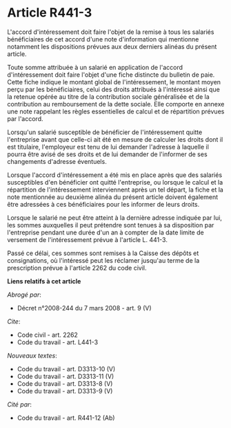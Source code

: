 # Article R441-3

L'accord d'intéressement doit faire l'objet de la remise à tous les salariés bénéficiaires de cet accord d'une note
d'information qui mentionne notamment les dispositions prévues aux deux derniers alinéas du présent article.

Toute somme attribuée à un salarié en application de l'accord d'intéressement doit faire l'objet d'une fiche distincte du
bulletin de paie. Cette fiche indique le montant global de l'intéressement, le montant moyen perçu par les bénéficiaires,
celui des droits attribués à l'intéressé ainsi que la retenue opérée au titre de la contribution sociale généralisée et de la
contribution au remboursement de la dette sociale. Elle comporte en annexe une note rappelant les règles essentielles de
calcul et de répartition prévues par l'accord.

Lorsqu'un salarié susceptible de bénéficier de l'intéressement quitte l'entreprise avant que celle-ci ait été en mesure de
calculer les droits dont il est titulaire, l'employeur est tenu de lui demander l'adresse à laquelle il pourra être avisé de
ses droits et de lui demander de l'informer de ses changements d'adresse éventuels.

Lorsque l'accord d'intéressement a été mis en place après que des salariés susceptibles d'en bénéficier ont quitté
l'entreprise, ou lorsque le calcul et la répartition de l'intéressement interviennent après un tel départ, la fiche et la
note mentionnée au deuxième alinéa du présent article doivent également être adressées à ces bénéficiaires pour les informer
de leurs droits.

Lorsque le salarié ne peut être atteint à la dernière adresse indiquée par lui, les sommes auxquelles il peut prétendre sont
tenues à sa disposition par l'entreprise pendant une durée d'un an à compter de la date limite de versement de
l'intéressement prévue à l'article L. 441-3.

Passé ce délai, ces sommes sont remises à la Caisse des dépôts et consignations, où l'intéressé peut les réclamer jusqu'au
terme de la prescription prévue à l'article 2262 du code civil.

**Liens relatifs à cet article**

_Abrogé par_:

  - Décret n°2008-244 du 7 mars 2008 - art. 9 (V)

_Cite_:

  - Code civil - art. 2262
  - Code du travail - art. L441-3

_Nouveaux textes_:

  - Code du travail - art. D3313-10 (V)
  - Code du travail - art. D3313-11 (V)
  - Code du travail - art. D3313-8 (V)
  - Code du travail - art. D3313-9 (V)

_Cité par_:

  - Code du travail - art. R441-12 (Ab)
